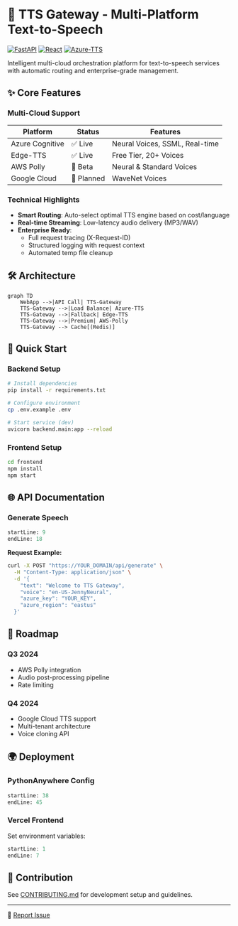 # 🎤 TTS Gateway - Multi-Platform Text-to-Speech 

[![FastAPI](https://img.shields.io/badge/FastAPI-0.104.1-green)](https://fastapi.tiangolo.com)
[![React](https://img.shields.io/badge/React-18.2.0-blue)](https://react.dev)
[![Azure-TTS](https://img.shields.io/badge/Azure%20TTS-3.30.0-blueviolet)](https://azure.microsoft.com/en-us/products/cognitive-services/text-to-speech)

Intelligent multi-cloud orchestration platform for text-to-speech services with automatic routing and enterprise-grade management.


## ✨ Core Features

### Multi-Cloud Support
| Platform      | Status     | Features                          |
|---------------|------------|-----------------------------------|
| Azure Cognitive | ✅ Live    | Neural Voices, SSML, Real-time    |
| Edge-TTS      | ✅ Live    | Free Tier, 20+ Voices             |
| AWS Polly     | 🚧 Beta    | Neural & Standard Voices          |
| Google Cloud  | 🚧 Planned | WaveNet Voices                    |

### Technical Highlights
- **Smart Routing**: Auto-select optimal TTS engine based on cost/language
- **Real-time Streaming**: Low-latency audio delivery (MP3/WAV)
- **Enterprise Ready**:
  - Full request tracing (X-Request-ID)
  - Structured logging with request context
  - Automated temp file cleanup

## 🛠️ Architecture

```mermaid
graph TD
    WebApp -->|API Call| TTS-Gateway
    TTS-Gateway -->|Load Balance| Azure-TTS
    TTS-Gateway -->|Fallback| Edge-TTS
    TTS-Gateway -->|Premium| AWS-Polly
    TTS-Gateway --> Cache[(Redis)]
```

## 🚀 Quick Start

### Backend Setup
```bash
# Install dependencies
pip install -r requirements.txt

# Configure environment
cp .env.example .env

# Start service (dev)
uvicorn backend.main:app --reload
```

### Frontend Setup
```bash
cd frontend
npm install
npm start
```

## 🌐 API Documentation

### Generate Speech
```python:backend/routers/tts_router.py
startLine: 9
endLine: 18
```

**Request Example:**
```bash
curl -X POST "https://YOUR_DOMAIN/api/generate" \
  -H "Content-Type: application/json" \
  -d '{
    "text": "Welcome to TTS Gateway",
    "voice": "en-US-JennyNeural",
    "azure_key": "YOUR_KEY",
    "azure_region": "eastus"
  }'
```

## 🔮 Roadmap

### Q3 2024
- AWS Polly integration
- Audio post-processing pipeline
- Rate limiting

### Q4 2024
- Google Cloud TTS support
- Multi-tenant architecture
- Voice cloning API

## 🌍 Deployment

### PythonAnywhere Config
```python:backend/main.py
startLine: 38
endLine: 45
```

### Vercel Frontend
Set environment variables:
```javascript:frontend/src/config.js
startLine: 1
endLine: 7
```

## 🤝 Contribution
See [CONTRIBUTING.md](CONTRIBUTING.md) for development setup and guidelines.

---

🐛 [Report Issue](https://github.com/Kuxry/text-to-speech-bot/issues)


